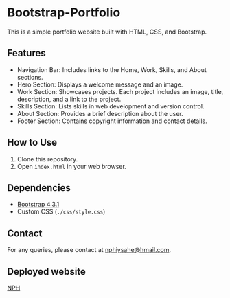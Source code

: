 # Bootstrap-Portfolio

This is a simple portfolio website built with HTML, CSS, and Bootstrap.

## Features

- Navigation Bar: Includes links to the Home, Work, Skills, and About sections.
- Hero Section: Displays a welcome message and an image.
- Work Section: Showcases projects. Each project includes an image, title, description, and a link to the project.
- Skills Section: Lists skills in web development and version control.
- About Section: Provides a brief description about the user.
- Footer Section: Contains copyright information and contact details.

## How to Use

1. Clone this repository.
2. Open `index.html` in your web browser.

## Dependencies

- [Bootstrap 4.3.1](https://stackpath.bootstrapcdn.com/bootstrap/4.3.1/css/bootstrap.min.css)
- Custom CSS (`./css/style.css`)

## Contact

For any queries, please contact at <nphiysahe@hmail.com>.

## Deployed website

[NPH](https://hiyashe06.github.io/Bootstrap-Portfolio/)
